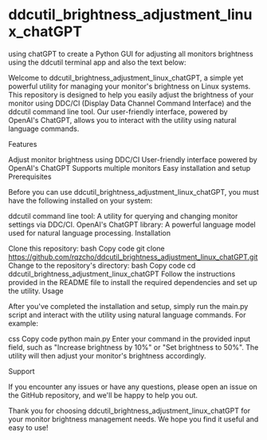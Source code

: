 # ddcutil_brightness_adjustment_linux_chatGPT
using chatGPT to create a Python GUI for adjusting all monitors brightness using the ddcutil terminal app and also the text below:

Welcome to ddcutil_brightness_adjustment_linux_chatGPT, a simple yet powerful utility for managing your monitor's brightness on Linux systems. This repository is designed to help you easily adjust the brightness of your monitor using DDC/CI (Display Data Channel Command Interface) and the ddcutil command line tool. Our user-friendly interface, powered by OpenAI's ChatGPT, allows you to interact with the utility using natural language commands.

Features

Adjust monitor brightness using DDC/CI
User-friendly interface powered by OpenAI's ChatGPT
Supports multiple monitors
Easy installation and setup
Prerequisites

Before you can use ddcutil_brightness_adjustment_linux_chatGPT, you must have the following installed on your system:

ddcutil command line tool: A utility for querying and changing monitor settings via DDC/CI.
OpenAI's ChatGPT library: A powerful language model used for natural language processing.
Installation

Clone this repository:
bash
Copy code
git clone https://github.com/rqzcho/ddcutil_brightness_adjustment_linux_chatGPT.git
Change to the repository's directory:
bash
Copy code
cd ddcutil_brightness_adjustment_linux_chatGPT
Follow the instructions provided in the README file to install the required dependencies and set up the utility.
Usage

After you've completed the installation and setup, simply run the main.py script and interact with the utility using natural language commands. For example:

css
Copy code
python main.py
Enter your command in the provided input field, such as "Increase brightness by 10%" or "Set brightness to 50%". The utility will then adjust your monitor's brightness accordingly.

Support

If you encounter any issues or have any questions, please open an issue on the GitHub repository, and we'll be happy to help you out.

Thank you for choosing ddcutil_brightness_adjustment_linux_chatGPT for your monitor brightness management needs. We hope you find it useful and easy to use!
